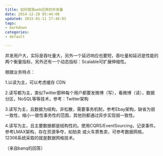 ```yaml
---
title: 如何提高web应用的并发量
date: 2014-12-28 05:44:00
updated: 2015-01-11 17:48:03
tags: 
- markdown
categories: 
- default

---
```

并发用户大，实际是吞吐量大，另外一个延迟响应也要短，吞吐量和延迟是性能的两个衡量指标，另外还有一个动态指标：Scalable可扩展伸缩性。

根据业务特点：

1.以读为主，可以考虑缓存 CDN

2.读写都为主，类似Twitter那种每个用户都要发微博（写），看微博（读），数据分区，NoSQL等等技术，参考：Twitter架构

3.读写为主，且数据为结构，非松散，需要事务机制，参考Ebay架构，缺省为弱一致性，缩小一致性事务性的范围，其他则都通过异步实现弱一致性。


<!--more-->


4.读写为主，且主要数据都是结构性的。使用CQRS/EventSourcing，记录事件。参考LMAX架构，存在资源争夺，如拍卖 或火车票售卖，可参考数据网格，12306系统采取的就是数据网格技术。

（来自banq的回答）